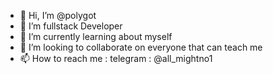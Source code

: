- 👋 Hi, I’m @polygot
- 👀 I’m fullstack Developer
- 🌱 I’m currently learning about myself
- 💞️ I’m looking to collaborate on everyone that can teach me
- 📫 How to reach me : telegram : @all_mightno1

<!---
amerul95/amerul95 is a ✨ special ✨ repository because its `README.md` (this file) appears on your GitHub profile.
You can click the Preview link to take a look at your changes.
--->
